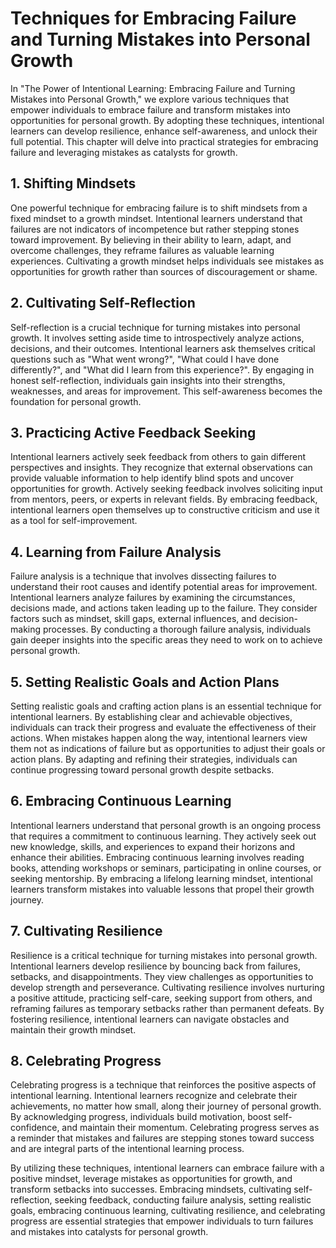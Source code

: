 Techniques for Embracing Failure and Turning Mistakes into Personal Growth
===================================================================================

In "The Power of Intentional Learning: Embracing Failure and Turning Mistakes into Personal Growth," we explore various techniques that empower individuals to embrace failure and transform mistakes into opportunities for personal growth. By adopting these techniques, intentional learners can develop resilience, enhance self-awareness, and unlock their full potential. This chapter will delve into practical strategies for embracing failure and leveraging mistakes as catalysts for growth.

1\. Shifting Mindsets
--------------------

One powerful technique for embracing failure is to shift mindsets from a fixed mindset to a growth mindset. Intentional learners understand that failures are not indicators of incompetence but rather stepping stones toward improvement. By believing in their ability to learn, adapt, and overcome challenges, they reframe failures as valuable learning experiences. Cultivating a growth mindset helps individuals see mistakes as opportunities for growth rather than sources of discouragement or shame.

2\. Cultivating Self-Reflection
------------------------------

Self-reflection is a crucial technique for turning mistakes into personal growth. It involves setting aside time to introspectively analyze actions, decisions, and their outcomes. Intentional learners ask themselves critical questions such as "What went wrong?", "What could I have done differently?", and "What did I learn from this experience?". By engaging in honest self-reflection, individuals gain insights into their strengths, weaknesses, and areas for improvement. This self-awareness becomes the foundation for personal growth.

3\. Practicing Active Feedback Seeking
-------------------------------------

Intentional learners actively seek feedback from others to gain different perspectives and insights. They recognize that external observations can provide valuable information to help identify blind spots and uncover opportunities for growth. Actively seeking feedback involves soliciting input from mentors, peers, or experts in relevant fields. By embracing feedback, intentional learners open themselves up to constructive criticism and use it as a tool for self-improvement.

4\. Learning from Failure Analysis
---------------------------------

Failure analysis is a technique that involves dissecting failures to understand their root causes and identify potential areas for improvement. Intentional learners analyze failures by examining the circumstances, decisions made, and actions taken leading up to the failure. They consider factors such as mindset, skill gaps, external influences, and decision-making processes. By conducting a thorough failure analysis, individuals gain deeper insights into the specific areas they need to work on to achieve personal growth.

5\. Setting Realistic Goals and Action Plans
-------------------------------------------

Setting realistic goals and crafting action plans is an essential technique for intentional learners. By establishing clear and achievable objectives, individuals can track their progress and evaluate the effectiveness of their actions. When mistakes happen along the way, intentional learners view them not as indications of failure but as opportunities to adjust their goals or action plans. By adapting and refining their strategies, individuals can continue progressing toward personal growth despite setbacks.

6\. Embracing Continuous Learning
--------------------------------

Intentional learners understand that personal growth is an ongoing process that requires a commitment to continuous learning. They actively seek out new knowledge, skills, and experiences to expand their horizons and enhance their abilities. Embracing continuous learning involves reading books, attending workshops or seminars, participating in online courses, or seeking mentorship. By embracing a lifelong learning mindset, intentional learners transform mistakes into valuable lessons that propel their growth journey.

7\. Cultivating Resilience
-------------------------

Resilience is a critical technique for turning mistakes into personal growth. Intentional learners develop resilience by bouncing back from failures, setbacks, and disappointments. They view challenges as opportunities to develop strength and perseverance. Cultivating resilience involves nurturing a positive attitude, practicing self-care, seeking support from others, and reframing failures as temporary setbacks rather than permanent defeats. By fostering resilience, intentional learners can navigate obstacles and maintain their growth mindset.

8\. Celebrating Progress
-----------------------

Celebrating progress is a technique that reinforces the positive aspects of intentional learning. Intentional learners recognize and celebrate their achievements, no matter how small, along their journey of personal growth. By acknowledging progress, individuals build motivation, boost self-confidence, and maintain their momentum. Celebrating progress serves as a reminder that mistakes and failures are stepping stones toward success and are integral parts of the intentional learning process.

By utilizing these techniques, intentional learners can embrace failure with a positive mindset, leverage mistakes as opportunities for growth, and transform setbacks into successes. Embracing mindsets, cultivating self-reflection, seeking feedback, conducting failure analysis, setting realistic goals, embracing continuous learning, cultivating resilience, and celebrating progress are essential strategies that empower individuals to turn failures and mistakes into catalysts for personal growth.
